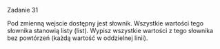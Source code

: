 Zadanie 31

Pod zmienną wejscie dostępny jest słownik. Wszystkie wartości tego słownika stanowią listy (list). Wypisz wszystkie wartości z tego słownika bez powtórzeń (każdą wartość w oddzielnej linii).
